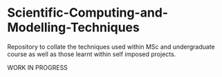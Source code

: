 # Scientific-Computing-and-Modelling-Techniques

Repository to collate the techniques used within MSc and undergraduate course as well as those learnt within self imposed projects.

WORK IN PROGRESS